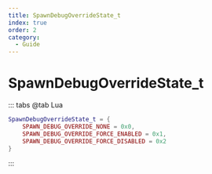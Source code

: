 ```yaml
---
title: SpawnDebugOverrideState_t
index: true
order: 2
category:
  - Guide
---
```


# SpawnDebugOverrideState_t
::: tabs
@tab Lua
```lua
SpawnDebugOverrideState_t = {
    SPAWN_DEBUG_OVERRIDE_NONE = 0x0,
    SPAWN_DEBUG_OVERRIDE_FORCE_ENABLED = 0x1,
    SPAWN_DEBUG_OVERRIDE_FORCE_DISABLED = 0x2
}
```
:::